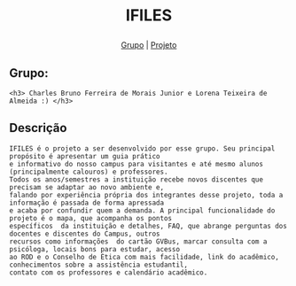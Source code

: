 <h1 align="center">
    <p> IFILES </p>
</h1>



<p align="center">
    <a href="#-grupo">Grupo</a> |
  <a href="#-projeto">Projeto</a> 
<!--  <a href="#-layout">Layout</a>
  <a href="#memo-licença">Licença</a> -->
</p>
    
  ## Grupo: 

    <h3> Charles Bruno Ferreira de Morais Junior e Lorena Teixeira de Almeida :) </h3>
  
  ## Descrição 
    
    IFILES é o projeto a ser desenvolvido por esse grupo. Seu principal propósito é apresentar um guia prático 
    e informativo do nosso campus para visitantes e até mesmo alunos (principalmente calouros) e professores. 
    Todos os anos/semestres a instituição recebe novos discentes que precisam se adaptar ao novo ambiente e, 
    falando por experiência própria dos integrantes desse projeto, toda a informação é passada de forma apressada 
    e acaba por confundir quem a demanda. A principal funcionalidade do projeto é o mapa, que acompanha os pontos 
    específicos  da instituição e detalhes, FAQ, que abrange perguntas dos docentes e discentes do Campus, outros 
    recursos como informações  do cartão GVBus, marcar consulta com a psicóloga, locais bons para estudar, acesso 
    ao ROD e o Conselho de Ética com mais facilidade, link do acadêmico, conhecimentos sobre a assistência estudantil, 
    contato com os professores e calendário acadêmico. 
    
  <!-- ## Tecnologias -->
<!-- - [HTML]()
- [CSS]()
- [JavaScript]()
- [SQLite]()
- [PHP]()
- [Node.js]() -->

  <!-- ## Layout -->
  
  <!-- ## Licença --> 

